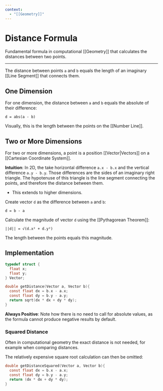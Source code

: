 ```yaml
---
context:
  - "[[Geometry]]"
---
```


# Distance Formula

Fundamental formula in computational [[Geometry]] that calculates the distances between two points.

---

The distance between points `a` and `b` equals the length of an imaginary [[Line Segment]] that connects them.

## One Dimension

For one dimension, the distance between `a` and `b` equals the absolute of their difference:

`d = abs(a - b)`

Visually, this is the length between the points on the [[Number Line]].

## Two or More Dimensions

For two or more dimensions, a point is a position [[Vector|Vectors]] on a [[Cartesian Coordinate System]].

**Intuition**: In 2D, the take horizontal difference `a.x - b.x` and the vertical difference `a.y - b.y`. Those differences are the sides of an imaginary right triangle. The hypotenuse of this triangle is the line segment connecting the points, and therefore the distance between them.

- This extends to higher dimensions.

Create vector `d` as the difference between `a` and `b`:

`d = b - a`

Calculate the magnitude of vector `d` using the [[Pythagorean Theorem]]:

`||d|| = √(d.x² + d.y²)`

The length between the points equals this magnitude.

## Implementation

```c
typedef struct {
  float x;
  float y;
} Vector;

double getDistance(Vector a, Vector b){
  const float dx = b.x - a.x;
  const float dy = b.y - a.y;
  return sqrt(dx * dx + dy * dy);
}
```

**Always Positive**: Note how there is no need to call for absolute values, as the formula cannot produce negative results by default.

### Squared Distance

Often in computational geometry the exact distance is not needed, for example when comparing distances.

The relatively expensive square root calculation can then be omitted:

```c
double getDistanceSquared(Vector a, Vector b){
  const float dx = b.x - a.x;
  const float dy = b.y - a.y;
  return (dx * dx + dy * dy);
}
```
